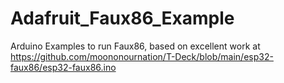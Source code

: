 # Adafruit_Faux86_Example
Arduino Examples to run Faux86, based on excellent work at https://github.com/moononournation/T-Deck/blob/main/esp32-faux86/esp32-faux86.ino
